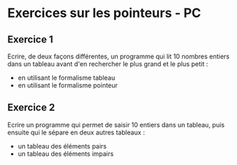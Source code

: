 # Exercices sur les pointeurs - PC

## Exercice 1

Ecrire, de deux façons différentes, un programme qui lit 10 nombres entiers dans un tableau avant d'en rechercher le plus grand et le plus petit :
+ en utilisant le formalisme tableau
+ en utilisant le formalisme pointeur

## Exercice 2

Ecrire un programme qui permet de saisir 10 entiers dans un tableau, puis ensuite qui le sépare en deux autres tableaux :
+ un tableau des éléments pairs
+ un tableau des éléments impairs

